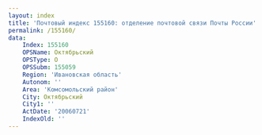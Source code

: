 ```yaml
---
layout: index
title: 'Почтовый индекс 155160: отделение почтовой связи Почты России'
permalink: /155160/
data:
    Index: 155160
    OPSName: Октябрьский
    OPSType: О
    OPSSubm: 155059
    Region: 'Ивановская область'
    Autonom: ''
    Area: 'Комсомольский район'
    City: Октябрьский
    City1: ''
    ActDate: '20060721'
    IndexOld: ''
---
```

